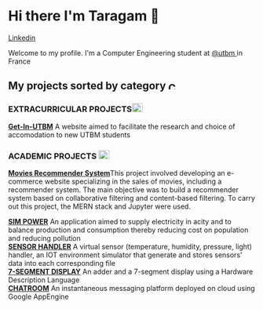 <h1> Hi there I'm Taragam 👋 </h1>
<a href ="https://www.linkedin.com/in/taragam/">Linkedin</a>
<p> Welcome to my profile. I'm a Computer Engineering student at <a href ="https://www.utbm.fr/"> @utbm </a> in France </p>
<h2> My projects sorted by category <img src="https://cdn-icons-png.flaticon.com/512/718/718970.png" alt="Category" width="20" height="15">
<h3>EXTRACURRICULAR PROJECTS<img src="https://cdn-icons-png.flaticon.com/128/3588/3588658.png" alt="Extracurricular" width="22" height="18"></h3>
<p><a href="https://github.com/Loyle/GetIN-UTBM"><b>Get-In-UTBM</b></a> A website aimed to facilitate the research and choice of accomodation to new UTBM students </p>
<h3>ACADEMIC PROJECTS <img src="https://cdn-icons-png.flaticon.com/128/2942/2942789.png" alt="Extracurricular" width="22" height="18"></h3>
<p><a href="https://github.com/taragam21/site_film_recommandation"><b>Movies Recommender System</b></a>This project involved developing an e-commerce website specializing in the sales of movies, including a recommender system. The main objective was to build a recommender system based on collaborative filtering and content-based filtering. To carry out this project, the MERN stack and Jupyter were used.
<p><a href="https://github.com/adri326/ap4b-project"><b>SIM POWER</b></a> An application aimed to supply electricity in acity and to balance production and consumption thereby reducing cost on population and reducing pollution 
<br><a href="https://github.com/Aldarme/TPAP4A/tree/GAMBARA_Tarabai_TPLS/Rendu_Final"><b>SENSOR HANDLER</b></a> A virtual sensor (temperature, humidity, pressure, light) handler, an IOT environment simulator that generate and stores sensors’ data into each corresponding file
 <br><a href="https://github.com/taragam21/VHDL"><b>7-SEGMENT DISPLAY</b></a> An adder and a 7-segment display using a Hardware Description Language
 <br><a href="https://github.com/taragam21/Cloud_Chatroom"><b>CHATROOM</b></a> An instantaneous messaging platform deployed on cloud using Google AppEngine
  </p>
